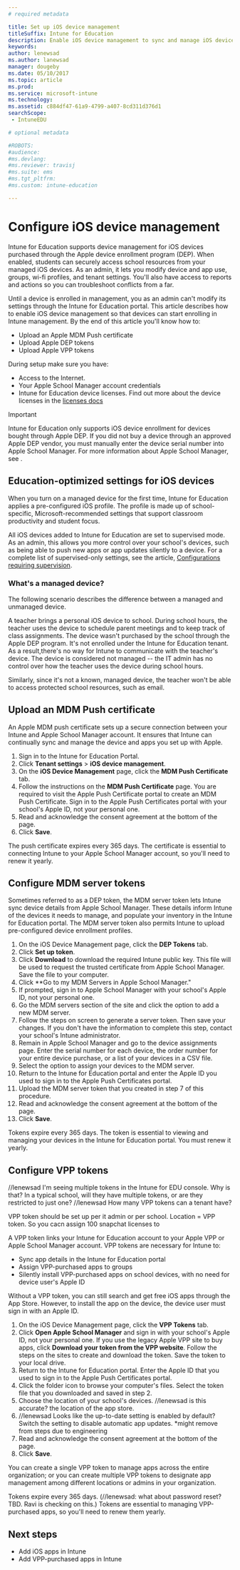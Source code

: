 ```yaml
---
# required metadata

title: Set up iOS device management
titleSuffix: Intune for Education
description: Enable iOS device management to sync and manage iOS devices from the Intune for Education portal.
keywords:
author: lenewsad
ms.author: lanewsad
manager: dougeby
ms.date: 05/10/2017
ms.topic: article
ms.prod:
ms.service: microsoft-intune
ms.technology:
ms.assetid: c884df47-61a9-4799-a407-8cd311d376d1
searchScope:
 - IntuneEDU

# optional metadata

#ROBOTS:
#audience:
#ms.devlang:
#ms.reviewer: travisj
#ms.suite: ems
#ms.tgt_pltfrm:
#ms.custom: intune-education

---
```


# Configure iOS device management 

 Intune for Education supports device management for iOS devices purchased through the Apple device enrollment program (DEP). When enabled, students can securely access school resources from your managed iOS devices. As an admin, it lets you modify device and app use, groups, wi-fi profiles, and tenant settings. You'll also have access to reports and actions so you can troubleshoot conflicts from a far. 

Until a device is enrolled in management, you as an admin can't modify its settings through the Intune for Education portal. This article describes how to enable iOS device management so that devices can start enrolling in Intune management. By the end of this article you'll know how to:

* Upload an Apple MDM Push certificate
* Upload Apple DEP tokens
* Upload Apple VPP tokens

During setup make sure you have:
* Access to the Internet.
* Your Apple School Manager account credentials
* Intune for Education device licenses. Find out more about the device licenses in the [licenses docs](https://docs.microsoft.com/intune/get-started/start-with-a-paid-subscription-to-microsoft-intune-step-4)

> [!IMPORTANT]
> Intune for Education only supports iOS device enrollment for devices bought through Apple DEP. If you did not buy a device through an approved Apple DEP vendor, you must manually enter the device serial number into Apple School Manager. For more information about Apple School Manager, see <link>.

## Education-optimized settings for iOS devices
When you turn on a managed device for the first time, Intune for Education applies a pre-configured iOS profile. The profile is made up of school-specific, Microsoft-recommended settings that support classroom productivity and student focus. 

All iOS devices added to Intune for Education are set to supervised mode. As an admin, this allows you more control over your school's devices, such as being able to push new apps or app updates silently to a device.  For a complete list of supervised-only settings, see the article, [Configurations requiring supervision](https://docs.microsoft.com/en-us/intune/device-restrictions-ios#configurations-requiring-supervision).


### What's a managed device?
The following scenario describes the difference between a managed and unmanaged device.

A teacher brings a personal iOS device to school. During school hours, the teacher uses the device to schedule parent meetings and to keep track of class assignments. The device wasn't purchased by the school through the Apple DEP program. It's not enrolled under the Intune for Education tenant. As a result,there's no way for Intune to communicate with the teacher's device. The device is considered not managed -- the IT admin has no control over how the teacher uses the device during school hours. 

Similarly, since it's not a known, managed device, the teacher won't be able to access protected school resources, such as email.


## Upload an MDM Push certificate
An Apple MDM push certificate sets up a secure connection between your Intune and Apple School Manager account. It ensures that Intune can continually sync and manage the device and apps you set up with Apple. 

1. Sign in to the Intune for Education Portal.
2. Click **Tenant settings** > **iOS device management**.
3. On the **iOS Device Management** page, click the **MDM Push Certificate** tab.
4. Follow the instructions on the **MDM Push Certificate** page. You are required to visit the Apple Push Certificate portal to create an MDM Push Certificate. Sign in to the Apple Push Certificates portal with your school's Apple ID, not your personal one.
5. Read and acknowledge the consent agreement at the bottom of the page.
6. Click **Save**.

The push certificate expires every 365 days. The certificate is essential to connecting Intune to your Apple School Manager account, so you'll need to renew it yearly. <link to article>

## Configure MDM server tokens
Sometimes referred to as a DEP token, the MDM server token lets Intune sync device details from Apple School Manager. These details inform Intune of the devices it needs to manage, and populate your inventory in the Intune for Education portal. The MDM server token also permits Intune to upload pre-configured device enrollment profiles.<link to article about default settings>

1. On the iOS Device Management page, click the **DEP Tokens** tab.
2. Click **Set up token**.
3. Click **Download** to download the required Intune public key. This file will be used to request the trusted certificate from Apple School Manager. Save the file to your computer.
4. Click **Go to my MDM Servers in Apple School Manager." 
5. If prompted, sign in to Apple School Manager with your school's Apple ID, not your personal one. 
6. Go the MDM servers section of the site and click the option to add a new MDM server.
7. Follow the steps on screen to generate a server token. Then save your changes. If you don't have the information to complete this step, contact your school's Intune administrator. 
8. Remain in Apple School Manager and go to the device assignments page. Enter the serial number for each device, the order number for your entire device purchase, or a list of your devices in a CSV file. 
9. Select the option to assign your devices to the MDM server.
10. Return to the Intune for Education portal and enter the Apple ID you used to sign in to the Apple Push Certificates portal.
11. Upload the MDM server token that you created in step 7 of this procedure. 
12. Read and acknowledge the consent agreement at the bottom of the page.
13. Click **Save**.

Tokens expire every 365 days. The token is essential to viewing and managing your devices in the Intune for Education portal. You must renew it yearly. <link to article>

## Configure VPP tokens

 //lenewsad I'm seeing multiple tokens in the Intune for EDU console. Why is that? In a typical school, will they have multiple tokens, or are they restricted to just one?
//lenewsad How many VPP tokens can a tenant have?

VPP token should be set up per it admin or per school. Location = VPP token. So you cacn assign 100 snapchat licenses to 

 A VPP token links your Intune for Education account to your Apple VPP or Apple School Manager account. VPP tokens are necessary for Intune to:
* Sync app details in the Intune for Education portal
* Assign VPP-purchased apps to groups 
* Silently install VPP-purchased apps on school devices, with no need for device user's Apple ID

Without a VPP token, you can still search and get free iOS apps through the App Store. However, to install the app on the device, the device user must sign in with an Apple ID. 

1. On the iOS Device Management page, click the **VPP Tokens** tab.
2. Click **Open Apple School Manager** and sign in with your school's Apple ID, not your personal one. If you use the legacy Apple VPP site to buy apps, click **Download your token from the VPP website**. Follow the steps on the sites to create and download the token. Save the token to your local drive.
3. Return to the Intune for Education portal. Enter the Apple ID that you used to sign in to the Apple Push Certificates portal.
4. Click the folder icon to browse your computer's files. Select the token file that you downloaded and saved in step 2.
5. Choose the location of your school's devices. //lenewsad is this accurate? the location of the app store.
6. //lenewsad Looks like the up-to-date setting is enabled by default? Switch the setting to disable automatic app updates.  *might remove from steps due to engineering
7. Read and acknowledge the consent agreement at the bottom of the page.
8. Click **Save**.

You can create a single VPP token to manage apps across the entire organization; or you can create multiple VPP tokens to designate app management among different locations or admins in your organization.

Tokens expire every 365 days. (//lenewsad: what about password reset? TBD. Ravi is checking on this.) Tokens are essential to managing VPP-purchased apps, so you'll need to renew them yearly. <link to article>

## Next steps
* Add iOS apps in Intune 
* Add VPP-purchased apps in Intune

